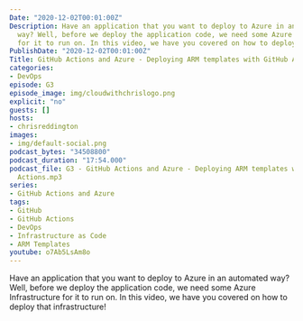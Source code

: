 ```yaml
---
Date: "2020-12-02T00:01:00Z"
Description: Have an application that you want to deploy to Azure in an automated
  way? Well, before we deploy the application code, we need some Azure Infrastructure
  for it to run on. In this video, we have you covered on how to deploy that infrastructure!
PublishDate: "2020-12-02T00:01:00Z"
Title: GitHub Actions and Azure - Deploying ARM templates with GitHub Actions
categories:
- DevOps
episode: G3
episode_image: img/cloudwithchrislogo.png
explicit: "no"
guests: []
hosts:
- chrisreddington
images:
- img/default-social.png
podcast_bytes: "34508800"
podcast_duration: "17:54.000"
podcast_file: G3 - GitHub Actions and Azure - Deploying ARM templates with GitHub
  Actions.mp3
series:
- GitHub Actions and Azure
tags:
- GitHub
- GitHub Actions
- DevOps
- Infrastructure as Code
- ARM Templates
youtube: o7Ab5LsAm8o
---
```

Have an application that you want to deploy to Azure in an automated way? Well, before we deploy the application code, we need some Azure Infrastructure for it to run on. In this video, we have you covered on how to deploy that infrastructure!
